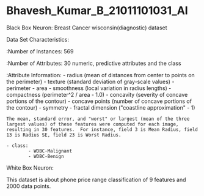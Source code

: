 # Bhavesh_Kumar_B_21011101031_AI
Black Box Neuron:
Breast Cancer wisconsin(diagnostic) dataset


Data Set Characteristics:

:Number of Instances: 569

:Number of Attributes: 30 numeric, predictive attributes and the class

:Attribute Information:
    - radius (mean of distances from center to points on the perimeter)
    - texture (standard deviation of gray-scale values)
    - perimeter
    - area
    - smoothness (local variation in radius lengths)
    - compactness (perimeter^2 / area - 1.0)
    - concavity (severity of concave portions of the contour)
    - concave points (number of concave portions of the contour)
    - symmetry 
    - fractal dimension ("coastline approximation" - 1)

    The mean, standard error, and "worst" or largest (mean of the three
    largest values) of these features were computed for each image,
    resulting in 30 features.  For instance, field 3 is Mean Radius, field
    13 is Radius SE, field 23 is Worst Radius.

    - class:
            - WDBC-Malignant
            - WDBC-Benign


White Box Neuron:

This dataset is about phone price range classification of 9 features and 2000 data points.
